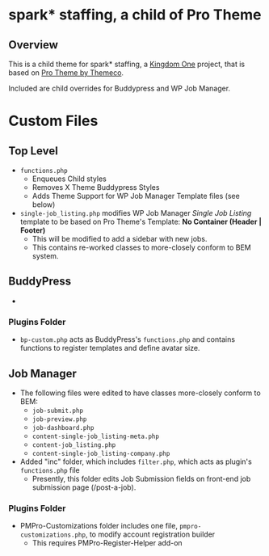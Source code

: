 # spark* staffing, a child of Pro Theme
## Overview
This is a child theme for spark* staffing, a [Kingdom One](https://kingdomone.co) project, that is based on [Pro Theme by Themeco](https://theme.co).

Included are child overrides for Buddypress and WP Job Manager.

# Custom Files
## Top Level
- `functions.php`
  - Enqueues Child styles
  - Removes X Theme Buddypress Styles
  - Adds Theme Support for WP Job Manager Template files (see below)
- `single-job_listing.php` modifies WP Job Manager *Single Job Listing* template to be based on Pro Theme's Template: **No Container (Header | Footer)**
  - This will be modified to add a sidebar with new jobs.
  - This contains re-worked classes to more-closely conform to BEM system.


## BuddyPress
- 
### Plugins Folder
- `bp-custom.php` acts as BuddyPress's `functions.php` and contains functions to register templates and define avatar size.
## Job Manager
- The following files were edited to have classes more-closely conform to BEM:
  - `job-submit.php`
  - `job-preview.php`
  - `job-dashboard.php`
  - `content-single-job_listing-meta.php`
  - `content-job_listing.php`
  - `content-single-job_listing-company.php` 
- Added "inc" folder, which includes `filter.php`, which acts as plugin's `functions.php` file
  - Presently, this folder edits Job Submission fields on front-end job submission page (/post-a-job).
### Plugins Folder
- PMPro-Customizations folder includes one file, `pmpro-customizations.php`, to modify account registration builder
  - This requires PMPro-Register-Helper add-on

